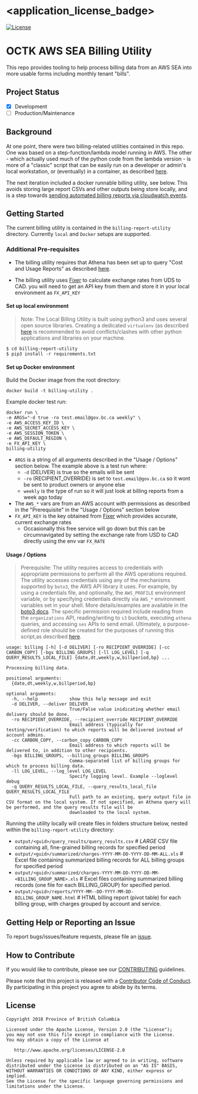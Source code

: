 # <application_license_badge>

[![License](https://img.shields.io/badge/License-Apache%202.0-blue.svg)](./LICENSE)

# OCTK AWS SEA Billing Utility

This repo provides tooling to help process billing data from an AWS SEA into more usable forms including monthly
tenant "bills".

## Project Status

- [x] Development
- [ ] Production/Maintenance

## Background

At one point, there were two billing-related utilities contained in this repo. One was based on a step-function/lambda model running in AWS.  The other - which actually used much of the python code from the lambda version - is more of a "classic" script that can be easily run on a developer or admin's local workstation, or (eventually) in a container, as described [here](https://github.com/bcgov/cloud-pathfinder/issues/1068).

The next iteration included a docker runnable billing utility, see below. This avoids storing large report CSVs and other outputs being store locally, and is a step towards [sending automated billing reports via cloudwatch events](https://github.com/bcgov/cloud-pathfinder/issues/1068).

## Getting Started

The current billing utility is contained in the `billing-report-utility` directory. Currently `local` and `Docker` setups are supported.

### Additional Pre-requisites

- The billing utility requires that Athena has been set up to query "Cost and Usage Reports" as described [here](https://docs.aws.amazon.com/cur/latest/userguide/cur-query-athena.html).

- The billing utility uses [Fixer](https://fixer.io/) to calculate exchange rates from UDS to CAD. you will need to get an API key from them and store it in your local environment as `FX_API_KEY`

#### Set up local environment

>Note: The Local Billing Utility is built using python3 and uses several open source libraries. Creating a dedicated `virtualenv` (as described [here](https://docs.python.org/3/library/venv.html) is recommended to avoid conflicts/clashes with other python applications and libraries on your machine.

```shell
$ cd billing-report-utility
$ pip3 install -r requirements.txt
```

#### Set up Docker environment
Build the Docker image from the root directory:
```shell
docker build -t billing-utility .
```

Example docker test run:

```shell
docker run \
-e ARGS="-d true -ro test.email@gov.bc.ca weekly" \
-e AWS_ACCESS_KEY_ID \
-e AWS_SECRET_ACCESS_KEY \
-e AWS_SESSION_TOKEN \
-e AWS_DEFAULT_REGION \
-e FX_API_KEY \
billing-utility
```
- `ARGS` is a string of all arguments described in the "Usage / Options" section below. The example above is a test run where:
  - `-d` (DELIVER) is true so the emails will be sent
  - `-ro` (RECIPIENT_OVERRIDE) is set to `test.email@gov.bc.ca` so it wont be sent to product owners or anyone else
  - `weekly` is the type of run so it will just look at billing reports from a week ago today
- The `AWS_*` vars are from an AWS account with permissions as described in the "Prerequisite" in the "Usage / Options" section below
- `FX_API_KEY` is the key obtained from [Fixer](https://fixer.io/) which provides accurate, current exchange rates
  - Occasionally this free service will go down but this can be circumnavigated by setting the exchange rate from USD to CAD directly using the env var `FX_RATE`

#### Usage / Options

> Prerequisite: The utility requires access to credentials with appropriate permissions to perform all the AWS operations required. The utility accesses credentials using any of the mechanisms supported by `boto3`, the AWS API library it uses.  For example, by using a credentials file, and optionally, the `AWS_PROFILE` environment variable, or by specifying credentials directly via `AWS_*` environment variables set in your shell.  More details/examples are available in the [boto3 docs](https://boto3.amazonaws.com/v1/documentation/api/latest/guide/credentials.html). The specific permission required include reading from the `organizations` API, reading/writing to `s3` buckets, executing `athena` queries, and accessing `ses` APIs to send email.  Ultimately, a purpose-defined role should be created for the purposes of running this script,as described [here](https://github.com/bcgov/cloud-pathfinder/issues/1067).

```shell
usage: billing [-h] [-d DELIVER] [-ro RECIPIENT_OVERRIDE] [-cc CARBON_COPY] [-bgs BILLING_GROUPS] [-ll LOG_LEVEL] [-q QUERY_RESULTS_LOCAL_FILE] {date,dt,weekly,w,billperiod,bp} ...

Processing billing data.

positional arguments:
  {date,dt,weekly,w,billperiod,bp}

optional arguments:
  -h, --help            show this help message and exit
  -d DELIVER, --deliver DELIVER
                        True/False value inidicating whether email delivery should be done.
  -ro RECIPIENT_OVERRIDE, --recipient_override RECIPIENT_OVERRIDE
                        Email address (typically for testing/verification) to which reports will be delivered instead of account admins.
  -cc CARBON_COPY, --carbon_copy CARBON_COPY
                        Email address to which reports will be delivered to, in addition to other recipients.
  -bgs BILLING_GROUPS, --billing_groups BILLING_GROUPS
                        Comma-separated list of billing groups for which to process billing data.
  -ll LOG_LEVEL, --log_level LOG_LEVEL
                        Specify logging level. Example --loglevel debug
  -q QUERY_RESULTS_LOCAL_FILE, --query_results_local_file QUERY_RESULTS_LOCAL_FILE
                        Full path to an existing, query output file in CSV format on the local system. If not specified, an Athena query will be performed, and the query results file will be
                        downloaded to the local system.

```

Running the utility locally will create files in folders structure below, nested within the `billing-report-utility` directory:
- `output/<guid>/query_results/query_results.csv`  # *LARGE* CSV file containing all, fine-grained billing records for specified period
- `output/<guid>/summarized/charges-YYYY-MM-DD-YYYY-DD-MM-ALL.xls`  # Excel file containing summarized billing records for ALL billing groups for specified period
- `output/<guid>/summarized/charges-YYYY-MM-DD-YYYY-DD-MM-<BILLING_GROUP_NAME>.xls`  # Excel files containing summarized billing records (one file for each  BILLING_GROUP) for specified period.
- `output/<guid>/reports/YYYY-MM--DD-YYYY-MM-DD-BILLING_GROUP_NAME.html`  # HTML billing report (pivot table) for each billing group, with charges grouped by account and service.

## Getting Help or Reporting an Issue

<!--- Example below, modify accordingly --->
To report bugs/issues/feature requests, please file an [issue](../../issues).

## How to Contribute

<!--- Example below, modify accordingly --->
If you would like to contribute, please see our [CONTRIBUTING](./CONTRIBUTING.md) guidelines.

Please note that this project is released with a [Contributor Code of Conduct](./CODE_OF_CONDUCT.md). By participating
in this project you agree to abide by its terms.

## License

    Copyright 2018 Province of British Columbia

    Licensed under the Apache License, Version 2.0 (the "License");
    you may not use this file except in compliance with the License.
    You may obtain a copy of the License at

       http://www.apache.org/licenses/LICENSE-2.0

    Unless required by applicable law or agreed to in writing, software
    distributed under the License is distributed on an "AS IS" BASIS,
    WITHOUT WARRANTIES OR CONDITIONS OF ANY KIND, either express or implied.
    See the License for the specific language governing permissions and
    limitations under the License.
